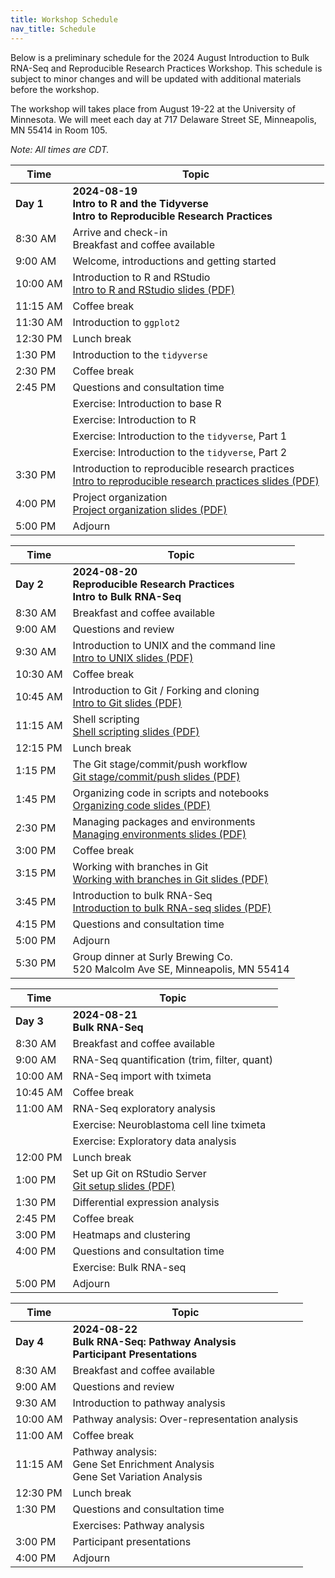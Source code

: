 ```yaml
---
title: Workshop Schedule
nav_title: Schedule
---
```


Below is a preliminary schedule for the 2024 August Introduction to Bulk RNA-Seq and Reproducible Research Practices Workshop.
This schedule is subject to minor changes and will be updated with additional materials before the workshop.

The workshop will takes place from August 19-22 at the University of Minnesota.
We will meet each day at 717 Delaware Street SE,
Minneapolis, MN 55414 in Room 105.

*Note: All times are CDT.*

| Time        | Topic                                          |
|-------------|------------------------------------------------|
| **Day 1**   | **2024-08-19 <br> Intro to R and the Tidyverse <br> Intro to Reproducible Research Practices**|
| 8:30 AM     | Arrive and check-in <br> Breakfast and coffee available |
| 9:00 AM     | Welcome, introductions and getting started |
| 10:00 AM    | Introduction to R and RStudio <br> [Intro to R and RStudio slides (PDF)](../slides/2024-08-19_intro-to-r-rstudio.pdf) |
| 11:15 AM    | Coffee break |
| 11:30 AM    | Introduction to `ggplot2` |
| 12:30 PM    | Lunch break |
| 1:30 PM     | Introduction to the `tidyverse` |
| 2:30 PM     | Coffee break |
| 2:45 PM     | Questions and consultation time |
|             | Exercise: Introduction to base R |
|             | Exercise: Introduction to R |
|             | Exercise: Introduction to the `tidyverse`, Part 1  |
|             | Exercise: Introduction to the `tidyverse`, Part 2 |
| 3:30  PM    | Introduction to reproducible research practices <br> [Intro to reproducible research practices slides (PDF)](../slides/2024-08-19_why-reproducibility.pdf) |
| 4:00  PM    | Project organization <br> [Project organization slides (PDF)](../slides/2024-08-19_project-organization.pdf) |
| 5:00  PM    | Adjourn |

| Time        | Topic                                          |
|-------------|------------------------------------------------|
| **Day 2**   | **2024-08-20 <br> Reproducible Research Practices <br> Intro to Bulk RNA-Seq**  |
| 8:30 AM     | Breakfast and coffee available |
| 9:00 AM     | Questions and review |
| 9:30 AM     | Introduction to UNIX and the command line <br> [Intro to UNIX slides (PDF)](../slides/2024-08-20_intro-to-unix.pdf) |
| 10:30 AM    | Coffee break |
| 10:45 AM    | Introduction to Git / Forking and cloning <br> [Intro to Git slides (PDF)](../slides/2024-08-20_git-intro-fork-clone.pdf) |
| 11:15 AM    | Shell scripting <br> [Shell scripting slides (PDF)](../slides/2024-08-20_shell-scripting.pdf) |
| 12:15 PM    | Lunch break |
| 1:15 PM     | The Git stage/commit/push workflow <br> [Git stage/commit/push slides (PDF)](../slides/2024-08-20_git-stage-commit-push.pdf) |
| 1:45 PM     | Organizing code in scripts and notebooks <br> [Organizing code slides (PDF)](../slides/2024-08-20_organizing-code.pdf) |
| 2:30 PM     | Managing packages and environments <br> [Managing environments slides (PDF)](../slides/2024-08-20_managing-packages-environments.pdf) |
| 3:00 PM     | Coffee break |
| 3:15 PM     | Working with branches in Git <br> [Working with branches in Git slides (PDF)](../slides/2024-08-20_git-branches.pdf) |
| 3:45 PM     | Introduction to bulk RNA-Seq <br> [Introduction to bulk RNA-seq slides (PDF)](../slides/2024-08-20_intro-to-bulk-RNAseq.pdf) |
| 4:15 PM     | Questions and consultation time |
| 5:00 PM     | Adjourn |
| 5:30 PM     | Group dinner at Surly Brewing Co. <br> 520 Malcolm Ave SE, Minneapolis, MN 55414 |

| Time        | Topic                                          |
|-------------|------------------------------------------------|
| **Day 3**   | **2024-08-21 <br> Bulk RNA-Seq**  |
| 8:30 AM     | Breakfast and coffee available |
| 9:00 AM     | RNA-Seq quantification (trim, filter, quant) |
| 10:00 AM    | RNA-Seq import with tximeta |
| 10:45 AM    | Coffee break |
| 11:00 AM    | RNA-Seq exploratory analysis |
|             | Exercise: Neuroblastoma cell line tximeta |
|             | Exercise: Exploratory data analysis |
| 12:00 PM    | Lunch break |
| 1:00 PM     | Set up Git on RStudio Server <br> [Git setup slides (PDF)](../slides/2024-08-21_git-server-setup.pdf) |
| 1:30 PM     | Differential expression analysis |
| 2:45 PM     | Coffee break |
| 3:00 PM     | Heatmaps and clustering |
| 4:00 PM     | Questions and consultation time |
|             | Exercise: Bulk RNA-seq |
| 5:00 PM     | Adjourn |

| Time        | Topic                                          |
|-------------|------------------------------------------------|
| **Day 4**   | **2024-08-22 <br> Bulk RNA-Seq: Pathway Analysis <br> Participant Presentations** |
| 8:30 AM     | Breakfast and coffee available |
| 9:00 AM     | Questions and review |
| 9:30 AM     | Introduction to pathway analysis |
| 10:00 AM    | Pathway analysis: Over-representation analysis |
| 11:00 AM    | Coffee break |
| 11:15 AM    | Pathway analysis: <br> Gene Set Enrichment Analysis <br> Gene Set Variation Analysis |
| 12:30 PM    | Lunch break |
| 1:30 PM     | Questions and consultation time |
|             | Exercises: Pathway analysis|
| 3:00 PM     | Participant presentations |
| 4:00 PM     | Adjourn   |
